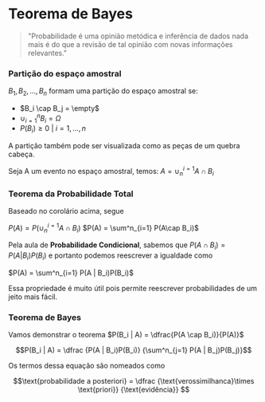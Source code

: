 # Teorema de Bayes
> "Probabilidade é uma opinião metódica e inferência de dados nada mais é do que a revisão de tal opinião com novas informações relevantes."

### Partição do espaço amostral

$B_1, B_2,...,B_n$ formam uma partição do espaço amostral se:
- $B_i \cap B_j = \empty$
- $\cup^n_{i=1}B_i=\Omega$
- $P(B_i) \ge 0$ | $i=1,...,n$

A partição também pode ser visualizada como as peças de um quebra cabeça.

Seja A um evento no espaço amostral, temos:
$A = \cup_n^{i=1}A\cap B_i$

### Teorema da Probabilidade Total
Baseado no corolário acima, segue

$P(A) = P( \cup_n^{i=1}A\cap B_i)$
$P(A) = \sum^n_{i=1} P(A\cap B_i)$

Pela aula de **Probabilidade Condicional**, sabemos que 
$P(A\cap B_i) = P(A | B_i)P(B_i)$ 
e portanto podemos reescrever a igualdade como

$P(A) = \sum^n_{i=1} P(A | B_i)P(B_i)$

Essa propriedade é muito útil pois permite reescrever probabilidades de um jeito mais fácil.

### Teorema de Bayes
Vamos demonstrar o teorema
$P(B_i | A) = \dfrac{P(A \cap B_i)}{P(A)}$

$$P(B_i | A) = \dfrac
	{P(A | B_i)P(B_i)}
	{\sum^n_{j=1} P(A | B_j)P(B_j)}$$

Os termos dessa equação são nomeados como

$$\text{probabilidade a posteriori} = \dfrac
	{\text{verossimilhanca}\times \text{priori}}
	{\text{evidência}}
	$$
